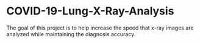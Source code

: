 # COVID-19-Lung-X-Ray-Analysis
The goal of this project is to help increase the speed that x-ray images are analyzed while maintaining the diagnosis accuracy.
